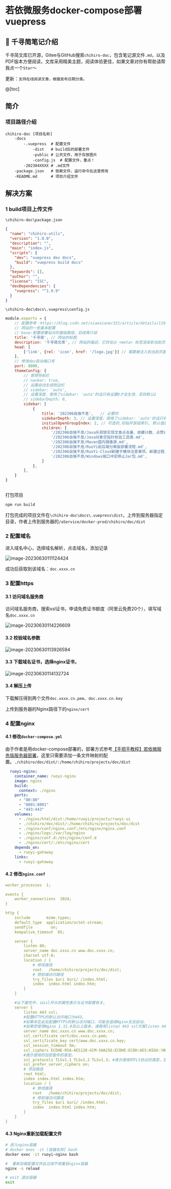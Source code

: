 # 若依微服务docker-compose部署vuepress

## 📔 千寻简笔记介绍

千寻简文库已开源，Gitee与GitHub搜索`chihiro-doc`，包含笔记源文件`.md`，以及PDF版本方便阅读，文库采用精美主题，阅读体验更佳，如果文章对你有帮助请帮我点一个`Star`～

更新：`支持在线阅读文章，根据发布日期分类。`

@[toc]

## 简介

### 项目路径介绍

```yacas
chihiro-doc [项目名称]
	-docs
		-.vuepress	# 配置文件
			-dist	# build后的部署文件
			-public	# 公共文件，用于存放图片
			-config.js	# 配置文件，重点！
		-202304XXXX	# .md文件
	-package.json	# 依赖文件，运行命令在这里修改
	-README.md		# 项目介绍文件
```

## 解决方案

### 1 build项目上传文件

`\chihiro-doc\package.json`

```json
{
  "name": "chihiro-utils",
  "version": "1.0.0",
  "description": "",
  "main": "index.js",
  "scripts": {
    "dev": "vuepress dev docs",
    "build": "vuepress build docs"
  },
  "keywords": [],
  "author": "",
  "license": "ISC",
  "devDependencies": {
    "vuepress": "^1.9.9"
  }
}
```

`\chihiro-doc\docs\.vuepress\config.js`

```js
module.exports = {
    // 配置参考：https://blog.csdn.net/xiaoxianer321/article/details/119548202
    // 网站的一些基本配置
    // base:配置部署站点的基础路径，后续再介绍
    title: '千寻简', // 网站的标题
    description: '千寻简文库', // 网站的描述，它将会以 <meta> 标签渲染到当前页面的 HTML 中。
    head: [
        ['link', {rel: 'icon', href: '/logo.jpg'}] // 需要被注入到当前页面的 HTML <head> 中的标签
    ],
    // 修改dev启动端口号
    port: 8000,
    themeConfig: {
        // 禁用导航栏
        // navbar: true,
        // 设置自动生成侧边栏
        // sidebar: 'auto',
        // 设置深度，使用了sidebar: 'auto'的话只有设置0才会生效，否则默认2
        // sidebarDepth: 0,
        sidebar: [
            {
                title: '202306自强不息',   // 必要的
                sidebarDepth: 3, // 设置深度，使用了sidebar: 'auto'的话只有设置0才会生效，否则默认2
                initialOpenGroupIndex: 2, // 可选的,初始开放组索引, 默认值是 0
                children: [
                    '/202306自强不息/Java乐观锁实现文章点击量、收藏计数、点赞计数.md',
                    '/202306自强不息/Java对象空指针校验工具类.md',
                    '/202306自强不息/Maven国内镜像源.md',
                    '/202306自强不息/RuoYi前后端分离版部署流程.md',
                    '/202306自强不息/RuoYi-Cloud新建子模块注意事项、新建过程.md',
                    '/202306自强不息/Windows端口冲突停止Jar包.md',
                ]
            },
        ],
    }
}



```

打包项目

```sh
npm run build
```

打包完成的项目文件在`\chihiro-doc\docs\.vuepress\dist`，上传到服务器指定目录，作者上传到服务器的`/aService/docker-prod/chihiro/doc/dist`

### 2 配置域名

进入域名中心，选择域名解析，点击域名，添加记录

<img src="若依微服务docker-compose部署vuepress.assets/image-20230630111124424.png" alt="image-20230630111124424"  />

成功后获取到该域名：`doc.xxxx.cn`

### 3 配置https

#### 3.1 访问域名服务商

访问域名服务商，搜索ssl证书，申请免费证书额度（阿里云免费20个），填写域名`doc.xxxx.cn`

<img src="若依微服务docker-compose部署vuepress.assets/image-20230630114226609.png" alt="image-20230630114226609"  />

####  3.2 校验域名参数

<img src="若依微服务docker-compose部署vuepress.assets/image-20230630113926594.png" alt="image-20230630113926594"  />

#### 3.3 下载域名证书，选择nginx证书，

<img src="若依微服务docker-compose部署vuepress.assets/image-20230630114132724.png" alt="image-20230630114132724"  />

#### 3.4 解压上传

下载解压得到两个文件`doc.xxxx.cn.pem`、`doc.xxxx.cn.key`

上传到服务器的Nginx路径下的`nginx/cert`

### 4 配置nginx

#### 4.1 修改`docker-compose.yml`

由于作者是用docker-compose部署的，部署方式参考[【手把手教程】若依微服务版服务器部署](http://t.csdn.cn/AfmXu)，这里只需要添加一条文件映射的配置。`./chihiro/doc/dist/:/home/chihiro/projects/doc/dist`

```yaml
  ruoyi-nginx:
    container_name: ruoyi-nginx
    image: nginx
    build:
      context: ./nginx
    ports:
      - "80:80"
      - "8001:8001"
      - "443:443"
    volumes:
      - ./nginx/html/dist:/home/ruoyi/projects/ruoyi-ui
      - ./chihiro/doc/dist/:/home/chihiro/projects/doc/dist
      - ./nginx/conf/nginx.conf:/etc/nginx/nginx.conf
      - ./nginx/logs:/var/log/nginx
      - ./nginx/conf.d:/etc/nginx/conf.d
      - ./nginx/cert/:/etc/nginx/cert
    depends_on:
      - ruoyi-gateway
    links:
      - ruoyi-gateway
```

#### 4.2 修改`nginx.conf`

```yaml
worker_processes  1;

events {
    worker_connections  1024;
}

http {
    include       mime.types;
    default_type  application/octet-stream;
    sendfile        on;
    keepalive_timeout  65;

    server {
        listen 80;
        server_name doc.xxxx.cn www.doc.xxxx.cn;
        charset utf-8;
        location / {
            # 修改路径
            root   /home/chihiro/projects/doc/dist;
            # 修前端访问路径
            try_files $uri $uri/ /index.html;
            index  index.html index.htm;
        }
    }

    #以下属性中，以ssl开头的属性表示与证书配置有关。
    server {
        listen 443 ssl;
        #配置HTTPS的默认访问端口为443。
        #如果未在此处配置HTTPS的默认访问端口，可能会造成Nginx无法启动。
        #如果您使用Nginx 1.15.0及以上版本，请使用listen 443 ssl代替listen 443和ssl on。
        server_name doc.xxxx.cn www.doc.xxxx.cn;
        ssl_certificate cert/doc.xxxx.cn.pem;
        ssl_certificate_key cert/www.doc.xxxx.cn.key;
        ssl_session_timeout 5m;
        ssl_ciphers ECDHE-RSA-AES128-GCM-SHA256:ECDHE:ECDH:AES:HIGH:!NULL:!aNULL:!MD5:!ADH:!RC4;
        #表示使用的加密套件的类型。
        ssl_protocols TLSv1.1 TLSv1.2 TLSv1.3; #表示使用的TLS协议的类型，您需要自行评估是否配置TLSv1.1协议。
        ssl_prefer_server_ciphers on;
        # 项目路径
        root html;
        index index.html index.htm;
        location / {
            # 修改路径
            root   /home/chihiro/projects/doc/dist;
            # 修前端访问路径
            try_files $uri $uri/ /index.html;
            index  index.html index.htm;
        }
    }
}

```

#### 4.3 Nginx重新加载配置文件

```sh
# 进入nginx容器
# docker exec -it [容器名称] bash
docker exec -it ruoyi-nginx bash

#  重新加载配置文件此过成不用重启nginx容器
nginx -s reload

# exit 退出容器
exit 
```



